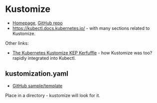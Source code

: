 # Kustomize

* [Homepage](https://kustomize.io/), [GitHub repo](https://github.com/kubernetes-sigs/kustomize)
* <https://kubectl.docs.kubernetes.io/> - with many sections related to Kustomize.

Other links:

* [The Kubernetes Kustomize KEP Kerfuffle](https://gravitational.com/blog/kubernetes-kustomize-kep-kerfuffle/) - how Kustomize was too? rapidly integrated into Kubectl.

## kustomization.yaml

* [GitHub sample/template](https://github.com/kubernetes-sigs/kustomize/blob/master/docs/kustomization.yaml)

Place in a directory - kustomize will look for it.